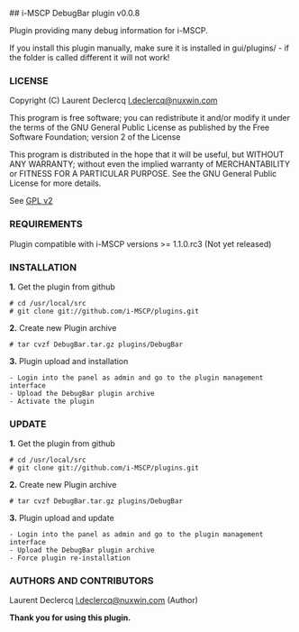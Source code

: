 ## i-MSCP DebugBar plugin v0.0.8

Plugin providing many debug information for i-MSCP.

If you install this plugin manually, make sure it is installed in
gui/plugins/ - if the folder is called different it will not work!

### LICENSE

Copyright (C) Laurent Declercq <l.declercq@nuxwin.com>

This program is free software; you can redistribute it and/or modify
it under the terms of the GNU General Public License as published by
the Free Software Foundation; version 2 of the License

This program is distributed in the hope that it will be useful,
but WITHOUT ANY WARRANTY; without even the implied warranty of
MERCHANTABILITY or FITNESS FOR A PARTICULAR PURPOSE.  See the
GNU General Public License for more details.

See [GPL v2](http://www.gnu.org/licenses/gpl-2.0.html "GPL v2")

### REQUIREMENTS

Plugin compatible with i-MSCP versions >= 1.1.0.rc3 (Not yet released)

### INSTALLATION

**1.** Get the plugin from github

	# cd /usr/local/src
	# git clone git://github.com/i-MSCP/plugins.git

**2.** Create new Plugin archive

	# tar cvzf DebugBar.tar.gz plugins/DebugBar

**3.** Plugin upload and installation

	- Login into the panel as admin and go to the plugin management interface
	- Upload the DebugBar plugin archive
	- Activate the plugin

### UPDATE

**1.** Get the plugin from github

	# cd /usr/local/src
	# git clone git://github.com/i-MSCP/plugins.git

**2.** Create new Plugin archive

	# tar cvzf DebugBar.tar.gz plugins/DebugBar

**3.** Plugin upload and update

	- Login into the panel as admin and go to the plugin management interface
	- Upload the DebugBar plugin archive
	- Force plugin re-installation

### AUTHORS AND CONTRIBUTORS

Laurent Declercq <l.declercq@nuxwin.com> (Author)

**Thank you for using this plugin.**
